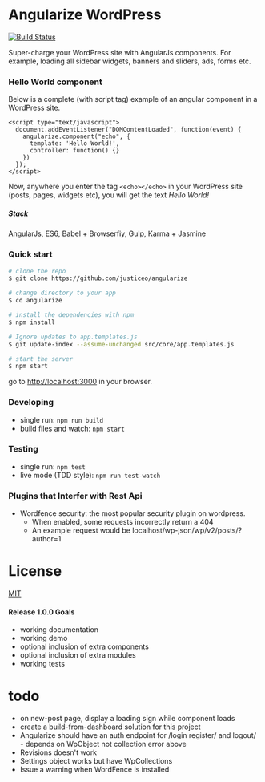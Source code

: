 # Angularize WordPress

[![Build Status](https://travis-ci.org/justiceo/Angularize-wp.svg?branch=dev)](https://travis-ci.org/justiceo/Angularize-wp)

Super-charge your WordPress site with AngularJs components. 
For example, loading all sidebar widgets, banners and sliders, ads, forms etc. 

### Hello World component
Below is a complete (with script tag) example of an angular component in a WordPress site.
```
<script type="text/javascript">
  document.addEventListener("DOMContentLoaded", function(event) {
    angularize.component("echo", {
      template: 'Hello World!',
      controller: function() {}
    })
  });
</script>
```
Now, anywhere you enter the tag `<echo></echo>` in your WordPress site (posts, pages, widgets etc), you will get the text *Hello World!*

##### Stack
AngularJs, ES6, Babel + Browserfiy, Gulp, Karma + Jasmine

### Quick start

```bash
# clone the repo
$ git clone https://github.com/justiceo/angularize

# change directory to your app
$ cd angularize

# install the dependencies with npm
$ npm install

# Ignore updates to app.templates.js
$ git update-index --assume-unchanged src/core/app.templates.js

# start the server
$ npm start
```

go to [http://localhost:3000](http://localhost:3000) in your browser.


### Developing

* single run: `npm run build`
* build files and watch: `npm start`

### Testing

* single run: `npm test`
* live mode (TDD style): `npm run test-watch`

### Plugins that Interfer with Rest Api
* Wordfence security: the most popular security plugin on wordpress. 
  - When enabled, some requests incorrectly return a 404
  - An example request would be localhost/wp-json/wp/v2/posts/?author=1


# License

[MIT](/LICENSE)


#### Release 1.0.0 Goals
- working documentation
- working demo
- optional inclusion of extra components
- optional inclusion of extra modules
- working tests

todo
====
- on new-post page, display a loading sign while component loads
- create a build-from-dashboard solution for this project
- Angularize should have an auth endpoint for /login register/ and logout/ - depends on WpObject not collection error above
- Revisions doesn't work
- Settings object works but have WpCollections
- Issue a warning when WordFence is installed